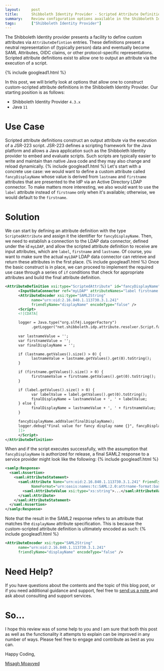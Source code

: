 ```yaml
---
layout:     post
title:      Shibboleth Identity Provider - Scripted Attribute Definitions
summary:    Review configuration options available in the Shibboleth Identity Provider that allows one to build custom scripted attribute definitions programmatically.
tags:       ["Shibboleth Identity Provider"]
---
```


The Shibboleth Identity provider presents a facility to define custom attributes via `AttributeDefintion` entries. These definitions present a neutral representation of (typically person) data and eventually become SAML Attributes, OIDC claims, or other protocol-specific representations. Scripted attribute definitions exist to allow one to output an attribute via the execution of a script.

{% include googlead1.html %}

In this post, we will briefly look at options that allow one to construct custom-scripted attribute definitions in the Shibboleth Identity Provider. Our starting position is as follows:

- Shibboleth Identity Provider `4.3.x`
- Java `11`

# Use Case

Scripted attribute definitions construct an output attribute via the execution of a JSR-223 script. JSR-223 defines a scripting framework for the Java platform and allows a Java application such as the Shibboleth Identity provider to embed and evaluate scripts. Such scripts are typically easier to write and maintain than native Java code and they may also change and reload dynamically.
{% include googlead1.html %}
Let's start with a concrete use case: we would want to define a custom attribute called `fancyDisplayName` whose value is derived from `lastname` and `firstname` attributes that are presented to the IdP via an Active Directory LDAP connector. To make matters more interesting, we also would want to use the `label` attribute instead of `firstname` only when it's available; otherwise, we would default to the `firstname`.

# Solution

We can start by defining an attribute definition with the type `ScriptedAttribute` and assign it the identifier for `fancyDisplayName`. Then, we need to establish a connection to the LDAP data connector, defined under the id `myLDAP`, and allow the scripted attribute definition to receive are input attributes, which are `label`, `firstname` and `lastname`. Of course, you want to make sure the actual `myLDAP` LDAP data connector can retrieve and return these attributes in the first place.
{% include googlead1.html %}
Once the basic construct is in place, we can proceed to implement the required use case through a series of `if` conditions that check for appropriate attributes and build the final attribute definition.

```xml
<AttributeDefinition xsi:type="ScriptedAttribute" id="fancyDisplayName" >
      <InputDataConnector ref="myLDAP" attributeNames="label firstname lastname" />
      <AttributeEncoder xsi:type="SAML2String" 
            name="urn:oid:2.16.840.1.113730.3.1.241" 
            friendlyName="displayName" encodeType="false" />
      <Script>
      <![CDATA[

      logger = Java.type("org.slf4j.LoggerFactory")
            .getLogger("net.shibboleth.idp.attribute.resolver.Script.fancyDisplayName");
      
      var lastnameValue = '';
      var firstnameValue = '';
      var finalDisplayName = '';

      if (lastname.getValues().size() > 0) {
            lastnameValue = lastname.getValues().get(0).toString();
      }

      if (firstname.getValues().size() > 0) {
            firstnameValue = firstname.getValues().get(0).toString();
      }

      if (label.getValues().size() > 0) {
            var labelValue = label.getValues().get(0).toString();
            finalDisplayName = lastnameValue + ', ' + labelValue;
      } else {
            finalDisplayName = lastnameValue + ', ' + firstnameValue;
      }

      fancyDisplayName.addValue(finalDisplayName);
      logger.debug("Final value for fancy display name {}", fancyDisplayName.getValues());
      ]]>
      </Script>
</AttributeDefinition>
```

When and if the script executes successfully, with the assumption that `fancyDisplayName` is authorized for release, a final SAML2 response to a service provider might look like the following:
{% include googlead1.html %}
```xml
<samlp:Response>
  <saml:Assertion>
    <saml:AttributeStatement>
      <saml:Attribute Name="urn:oid:2.16.840.1.113730.3.1.241" FriendlyName="displayName"
            NameFormat="urn:oasis:names:tc:SAML:2.0:attrname-format:basic">
        <saml:AttributeValue xsi:type="xs:string">...</saml:AttributeValue>
      </saml:Attribute>
    </saml:AttributeStatement>
  </saml:Assertion>
</samlp:Response>
```

Note that the result in the SAML2 response refers to an attribute that matches the `displayName` attribute specification. This is because the custom-scripted attribute definition is ultimately encoded as such:
{% include googlead1.html %}
```xml
<AttributeEncoder xsi:type="SAML2String" 
      name="urn:oid:2.16.840.1.113730.3.1.241" 
      friendlyName="displayName" encodeType="false" />
```

# Need Help?

If you have questions about the contents and the topic of this blog post, or if you need additional guidance and support, feel free to [send us a note ](/#contact-section-header) and ask about consulting and support services.

# So...

I hope this review was of some help to you and I am sure that both this post as well as the functionality it attempts to explain can be improved in any number of ways. Please feel free to engage and contribute as best as you can.

Happy Coding,

[Misagh Moayyed](https://fawnoos.com)
